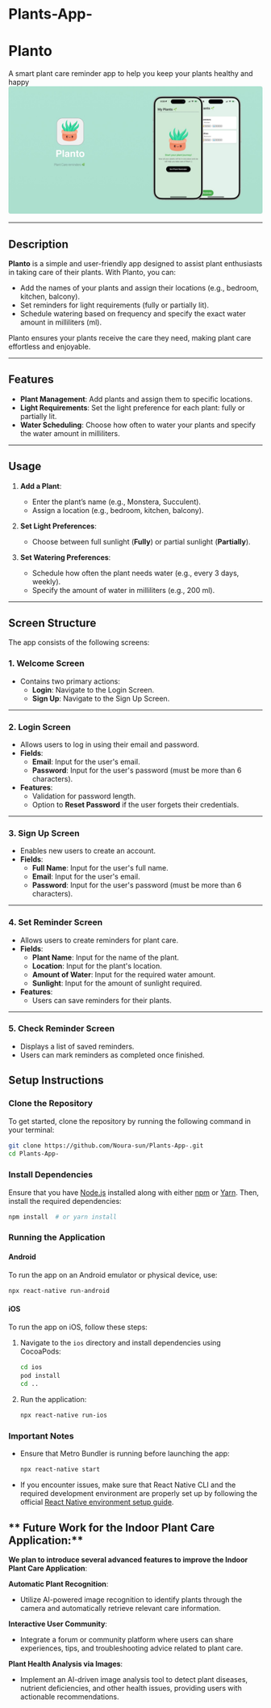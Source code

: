 # **Plants-App-**


# **Planto**  
A smart plant care reminder app to help you keep your plants healthy and happy  
![Planto App Screenshot](assets/plantojpeg.jpeg "Planto App Screenshot")

---

## **Description**  
**Planto** is a simple and user-friendly app designed to assist plant enthusiasts in taking care of their plants. With Planto, you can:  
- Add the names of your plants and assign their locations (e.g., bedroom, kitchen, balcony).  
- Set reminders for light requirements (fully or partially lit).  
- Schedule watering based on frequency and specify the exact water amount in milliliters (ml).  

Planto ensures your plants receive the care they need, making plant care effortless and enjoyable.  

---

## **Features**  
- **Plant Management**: Add plants and assign them to specific locations.  
- **Light Requirements**: Set the light preference for each plant: fully or partially lit.  
- **Water Scheduling**: Choose how often to water your plants and specify the water amount in milliliters.  

---

## **Usage**  
1. **Add a Plant**:  
   - Enter the plant’s name (e.g., Monstera, Succulent).  
   - Assign a location (e.g., bedroom, kitchen, balcony).  

2. **Set Light Preferences**:  
   - Choose between full sunlight (**Fully**) or partial sunlight (**Partially**).  

3. **Set Watering Preferences**:  
   - Schedule how often the plant needs water (e.g., every 3 days, weekly).  
   - Specify the amount of water in milliliters (e.g., 200 ml).  

---

## **Screen Structure**  
The app consists of the following screens:  

### 1. **Welcome Screen**  
   - Contains two primary actions:  
     - **Login**: Navigate to the Login Screen.  
     - **Sign Up**: Navigate to the Sign Up Screen.  

---

### 2. **Login Screen**  
   - Allows users to log in using their email and password.  
   - **Fields**:  
     - **Email**: Input for the user's email.  
     - **Password**: Input for the user's password (must be more than 6 characters).  
   - **Features**:  
     - Validation for password length.  
     - Option to **Reset Password** if the user forgets their credentials.  

---

### 3. **Sign Up Screen**  
   - Enables new users to create an account.  
   - **Fields**:  
     - **Full Name**: Input for the user's full name.  
     - **Email**: Input for the user's email.  
     - **Password**: Input for the user's password (must be more than 6 characters).  

---

### 4. **Set Reminder Screen**  
   - Allows users to create reminders for plant care.  
   - **Fields**:  
     - **Plant Name**: Input for the name of the plant.  
     - **Location**: Input for the plant's location.  
     - **Amount of Water**: Input for the required water amount.  
     - **Sunlight**: Input for the amount of sunlight required.  
   - **Features**:
     - Users can save reminders for their plants.  

---

### 5. **Check Reminder Screen**  
   - Displays a list of saved reminders.  
   - Users can mark reminders as completed once finished.

  ## Setup Instructions

### Clone the Repository
To get started, clone the repository by running the following command in your terminal:
```sh
git clone https://github.com/Noura-sun/Plants-App-.git
cd Plants-App-
```

### Install Dependencies
Ensure that you have [Node.js](https://nodejs.org/) installed along with either [npm](https://www.npmjs.com/) or [Yarn](https://yarnpkg.com/). Then, install the required dependencies:
```sh
npm install  # or yarn install
```

### Running the Application

#### Android
To run the app on an Android emulator or physical device, use:
```sh
npx react-native run-android
```

#### iOS
To run the app on iOS, follow these steps:
1. Navigate to the `ios` directory and install dependencies using CocoaPods:
   ```sh
   cd ios
   pod install
   cd ..
   ```
2. Run the application:
   ```sh
   npx react-native run-ios
   ```

### Important Notes
- Ensure that Metro Bundler is running before launching the app:
  ```sh
  npx react-native start
  ```
- If you encounter issues, make sure that React Native CLI and the required development environment are properly set up by following the official [React Native environment setup guide](https://reactnative.dev/docs/environment-setup).



## ** Future Work for the Indoor Plant Care Application:**
**We plan to introduce several advanced features to improve the Indoor Plant Care Application**:

 **Automatic Plant Recognition**:
 
- Utilize AI-powered image recognition to identify plants through the camera and automatically retrieve relevant care information.

**Interactive User Community**:
  
- Integrate a forum or community platform where users can share experiences, tips, and troubleshooting advice related to plant care.

**Plant Health Analysis via Images**:

- Implement an AI-driven image analysis tool to detect plant diseases, nutrient deficiencies, and other health issues, providing users with actionable recommendations.



